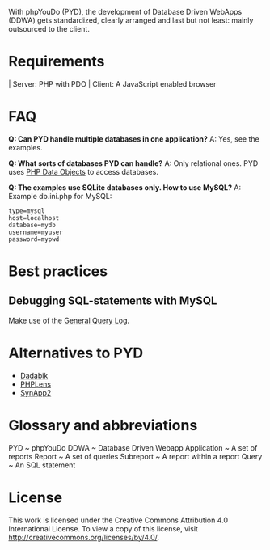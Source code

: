 With phpYouDo (PYD), the development of Database Driven WebApps (DDWA) gets standardized, clearly arranged and last but not least: mainly outsourced to the client.


Requirements
============

| Server: PHP with PDO
| Client: A JavaScript enabled browser


FAQ
===

__Q: Can PYD handle multiple databases in one application?__
A: Yes, see the examples.

__Q: What sorts of databases PYD can handle?__
A: Only relational ones. PYD uses [PHP Data Objects](http://php.net/pdo) to access databases.

__Q: The examples use SQLite databases only. How to use MySQL?__
A: Example db.ini.php for MySQL:

~~~
type=mysql
host=localhost
database=mydb
username=myuser
password=mypwd
~~~


Best practices
==============

Debugging SQL-statements with MySQL
-----------------------------------

Make use of the [General Query Log](https://dev.mysql.com/doc/refman/5.1/en/query-log.html).


Alternatives to PYD
===================

* [Dadabik](http://www.dadabik.org/)
* [PHPLens](http://phplens.com/)
* [SynApp2](http://www.synapp2.org/)


Glossary and abbreviations
==========================

PYD
  ~ phpYouDo
DDWA
  ~ Database Driven Webapp
Application
  ~ A set of reports
Report
  ~ A set of queries
Subreport
  ~ A report within a report
Query
  ~ An SQL statement


License
=======

This work is licensed under the Creative Commons Attribution 4.0 International License. To view a copy of this license, visit http://creativecommons.org/licenses/by/4.0/.
